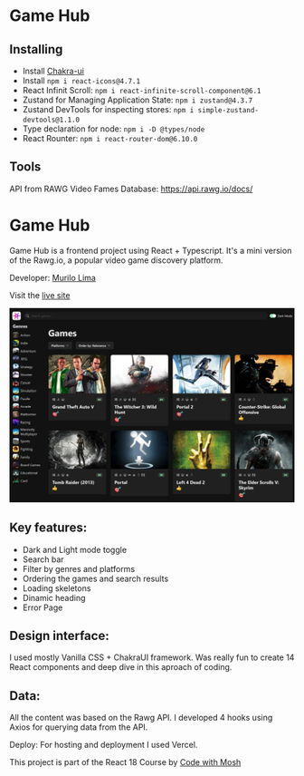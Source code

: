 # Game Hub

## Installing

- Install [Chakra-ui](https://v2.chakra-ui.com/getting-started/vite-guide)
- Install `npm i react-icons@4.7.1`
- React Infinit Scroll: `npm i react-infinite-scroll-component@6.1`
- Zustand for Managing Application State: `npm i zustand@4.3.7`
- Zustand DevTools for inspecting stores: `npm i simple-zustand-devtools@1.1.0`
- Type declaration for node: `npm i -D @types/node`
- React Rounter: `npm i react-router-dom@6.10.0`

## Tools

API from RAWG Video Fames Database: https://api.rawg.io/docs/

# Game Hub

Game Hub is a frontend project using React + Typescript.
It's a mini version of the Rawg.io, a popular video game discovery platform.

Developer: <a href='https://www.linkedin.com/in/omurilolima/' target='_blank'>Murilo Lima</a>

Visit the [live site](https://game-hub-nine-pied.vercel.app/)

![Game Hub: React + Typescript](/src/assets/documentation/gamehub.png)

## Key features:

- Dark and Light mode toggle
- Search bar
- Filter by genres and platforms
- Ordering the games and search results
- Loading skeletons
- Dinamic heading
- Error Page

## Design interface:

I used mostly Vanilla CSS + ChakraUI framework.
Was really fun to create 14 React components and deep dive in this aproach of coding.

## Data:

All the content was based on the Rawg API.
I developed 4 hooks using Axios for querying data from the API.

Deploy:
For hosting and deployment I used Vercel.

This project is part of the React 18 Course by [Code with Mosh](https://codewithmosh.com/)
